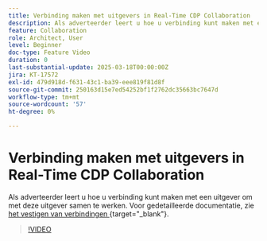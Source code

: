 ```yaml
---
title: Verbinding maken met uitgevers in Real-Time CDP Collaboration
description: Als adverteerder leert u hoe u verbinding kunt maken met een uitgever om met deze uitgever samen te werken.
feature: Collaboration
role: Architect, User
level: Beginner
doc-type: Feature Video
duration: 0
last-substantial-update: 2025-03-18T00:00:00Z
jira: KT-17572
exl-id: 479d918d-f631-43c1-ba39-eee819f81d8f
source-git-commit: 250163d15e7ed54252bf1f2762dc35663bc7647d
workflow-type: tm+mt
source-wordcount: '57'
ht-degree: 0%

---
```


# Verbinding maken met uitgevers in Real-Time CDP Collaboration

Als adverteerder leert u hoe u verbinding kunt maken met een uitgever om met deze uitgever samen te werken. Voor gedetailleerde documentatie, zie [&#x200B; het vestigen van verbindingen &#x200B;](https://experienceleague.adobe.com/nl/docs/real-time-cdp-collaboration/using/connect/establishing-connections){target="_blank"}.

>[!VIDEO](https://video.tv.adobe.com/v/3452218/?learn=on&enablevpops)
